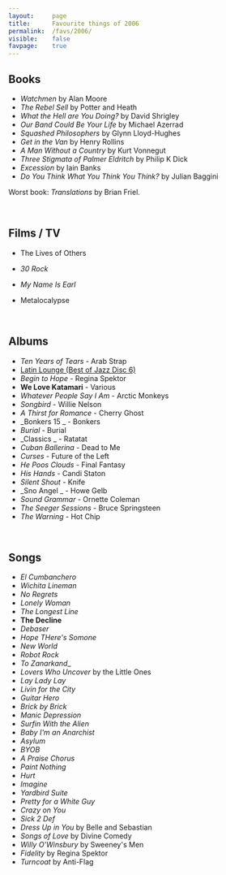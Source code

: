 ```yaml
---
layout:     page
title:      Favourite things of 2006
permalink:  /favs/2006/
visible:    false
favpage: 	true
---
```


## Books

* _Watchmen_ by Alan Moore
* _The Rebel Sell_ by Potter and Heath
* _What the Hell are You Doing?_ by David Shrigley
* _Our Band Could Be Your Life_ by Michael Azerrad
* _Squashed Philosophers_ by Glynn Lloyd-Hughes
* _Get in the Van_ by Henry Rollins
* _A Man Without a Country_ by Kurt Vonnegut 
* _Three Stigmata of Palmer Eldritch_ by Philip K Dick
* _Excession_ by Iain Banks
* _Do You Think What You Think You Think?_ by Julian Baggini

Worst book: _Translations_ by Brian Friel.

<br>

## Films / TV

* The Lives of Others

* _30 Rock_
* _My Name Is Earl_
* Metalocalypse

<br>

## Albums

* _Ten Years of Tears_ - Arab Strap
* [Latin Lounge (Best of Jazz Disc 6)](https://open.spotify.com/playlist/41RJv1fBVeHvD6iOgcxpz9)
* _Begin to Hope_ - Regina Spektor
* **We Love Katamari** - Various
* _Whatever People Say I Am_ - Arctic Monkeys
* _Songbird_ - Willie Nelson
* _A Thirst for Romance_ - Cherry Ghost
* _Bonkers 15 _ - Bonkers
* _Burial_ - Burial
* _Classics _ - Ratatat
* _Cuban Ballerina_ - Dead to Me
* _Curses_ - Future of the Left
* _He Poos Clouds_ - Final Fantasy
* _His Hands_ - Candi Staton
* _Silent Shout_ - Knife
* _Sno Angel _ - Howe Gelb
* _Sound Grammar_ - Ornette Coleman
* _The Seeger Sessions_ - Bruce Springsteen
* _The Warning_ - Hot Chip

<br>

## Songs

* _El Cumbanchero_
* _Wichita Lineman_
* _No Regrets_
* _Lonely Woman_
* _The Longest Line_
* **The Decline**
* _Debaser_
* _Hope THere's Somone_
* _New World_
* _Robot Rock_
* _To Zanarkand__
* _Lovers Who Uncover_ by the Little Ones
* _Lay Lady Lay_
* _Livin for the City_
* _Guitar Hero_
* _Brick by Brick_
* _Manic Depression_
* _Surfin With the Alien_
* _Baby I'm an Anarchist_
* _Asylum_
* _BYOB_
* _A Praise Chorus_
* _Paint Nothing_
* _Hurt_
* _Imagine_
* _Yardbird Suite_
* _Pretty for a White Guy_
* _Crazy on You_
* _Sick 2 Def_
* _Dress Up in You_ by Belle and Sebastian
* _Songs of Love_ by Divine Comedy
* _Willy O'Winsbury_ by Sweeney's Men
* _Fidelity_ by Regina Spektor
* _Turncoat_ by Anti-Flag